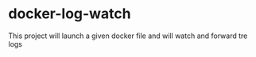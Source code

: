 # docker-log-watch
This project will launch a given docker file and will watch and forward tre logs
